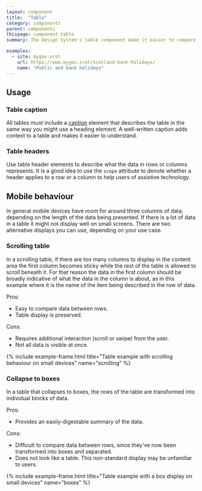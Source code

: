 ```yaml
---
layout: component
title:  "Table"
category: components
parent: components
thispage: component.table
summary: The Design System's table component make it easier to compare and scan information.

examples:
  - site: mygov.scot
    url: https://www.mygov.scot/scotland-bank-holidays/
    name: "Public and bank holidays"
---
```


## Usage

### Table caption

All tables must include a [caption](https://developer.mozilla.org/en-US/docs/Web/HTML/Element/caption) element that describes the table in the same way you might use a heading element. A well-written caption adds context to a table and makes it easier to understand.

### Table headers

Use table header elements to describe what the data in rows or columns represents. It is a good idea to use the `scope` attribute to denote whether a header applies to a row or a column to help users of assistive technology.

## Mobile behaviour

In general mobile devices have room for around three columns of data, depending on the length of the data being presented. If there is a lot of data in a table it might not display well on small screens. There are two alternative displays you can use, depending on your use case.

### Scrolling table

In a scrolling table, if there are too many columns to display in the content area the first column becomes sticky while the rest of the table is allowed to scroll beneath it. For that reason the data in the first column should be broadly indicative of what the data in the column is about, as in this example where it is the name of the item being described in the row of data.

Pros: 
* Easy to compare data between rows.
* Table display is preserved.

Cons:
* Requires additional interaction (scroll or swipe) from the user.
* Not all data is visible at once.

{% include example-frame.html title="Table example with scrolling behaviour on small devices" name="scrolling" %}

### Collapse to boxes

In a table that collapses to boxes, the rows of the table are transformed into individual blocks of data. 

Pros: 
* Provides an easily-digestable summary of the data.

Cons:
* Difficult to compare data between rows, since they've now been transformed into boxes and separated.
* Does not look like a table. This non-standard display may be unfamiliar to users.

{% include example-frame.html title="Table example with a box display on small devices" name="boxes" %}
